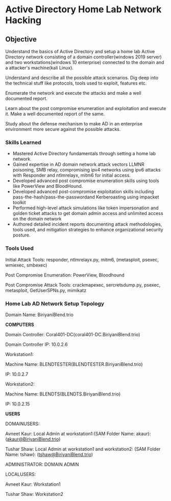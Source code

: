 # Active Directory Home Lab Network Hacking

## Objective
Understand the basics of Active Directory and setup a home lab Active Directory network consisting of a domain controller(windows 2019 server) and two workstations(windows 10 enterprise) connected to the domain and a attacker's machine(kali Linux). 

Understand and describe all the possible attack scenarios. Dig deep into the technical stuff like protocols, tools used to exploit, features etc. 

Enumerate the network and execute the attacks and make a well documented report.

Learn about the post compromise enumeration and exploitation and execute it. Make a well documented report of the same.

Study about the defense mechanism to make AD in an enterprise environment more secure against the possible attacks.


### Skills Learned

- Mastered Active Directory fundamentals through setting a home lab network.
- Gained expertise in AD domain network attack vectors LLMNR poisoning, SMB relay, compromising ipv4 networks using ipv6 attacks with Responder and ntlmrelayx, mitm6 for initial access.
- Developed advanced post compromise enumeration skills using tools like PowerView and BloodHound.
- Developed advanced post-compromise exploitation skills including pass-the-hash/pass-the-passwordand Kerberoasting using impacket toolkit
- Performed high-level attack simulations like token impersonation and golden ticket attacks to get domain admin access and unlimited access on the domain network
- Authored detailed incident reports documenting attack methodologies, tools used, and mitigation strategies to enhance organizational security posture.

### Tools Used
Initial Attack Tools: responder, ntlmrelayx.py, mitm6, (metasploit, psexec, wmiexec, smbexec)
	
Post Compromise Enumeration: PowerView, Bloodhound
			
Post Compromise Attack Tools: crackmapexec, sercretsdump.py, psexec, metasploit, GetUserSPNs.py, mimikatz

### Home Lab AD Network Setup Topology
Domain Name: BiriyaniBlend.trio

**COMPUTERS**

Domain Controller: Coral401-DC(coral401-DC.BiriyaniBlend.trio)

Domain Controller IP: 10.0.2.6

Workstation1:

Machine Name: BLENDTESTER(BLENDTESTER.BiriyaniBlend.trio)

IP: 10.0.2.7

Workstation2:

Machine Name: BLENDTS(BLENDTS.BiriyaniBlend.trio)

IP: 10.0.2.15

**USERS**

DOMAINUSERS:

Avneet Kaur: Local Admin at workstation1:(SAM Folder Name: akaur): (akaur@BiriyaniBlend.trio)

Tushar Shaw: Local Admin at workstation1 and workstation2: (SAM Folder Name: tshaw): (tshaw@BiriyaniBlend.trio)

ADMINISTRATOR: DOMAIN ADMIN

LOCALUSERS:

Avneet Kaur: Workstation1

Tushar Shaw: Workstation2
